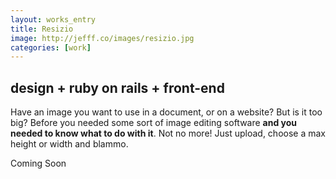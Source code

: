 ```yaml
---
layout: works_entry
title: Resizio
image: http://jefff.co/images/resizio.jpg
categories: [work]
---
```


<h2 data-icon="⚒">design + ruby on rails + front-end</h2>

Have an image you want to use in a document, or on a website? But is it too big? Before you needed some sort of image editing software **and you needed to know what to do with it**. Not no more! Just upload, choose a max height or width and blammo.

<span class="button disabled" data-icon="✈">Coming Soon</span>